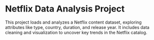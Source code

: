 # Netflix Data Analysis Project

This project loads and analyzes a Netflix content dataset, exploring attributes like type, country, duration, and release year. 
It includes data cleaning and visualization to uncover key trends in the Netflix catalog.
